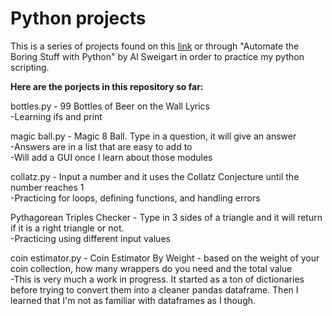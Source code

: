 # Python projects

This is a series of projects found on this [link](https://docs.google.com/document/d/1TyqD2_oDtiQIh_Y55J5RfeA91JJECc97xYIKM112H9I/edit) or through "Automate the Boring Stuff with Python" by Al Sweigart in order to practice my python scripting.

**Here are the porjects in this repository so far:**

bottles.py - 99 Bottles of Beer on the Wall Lyrics  
-Learning ifs and print

magic ball.py - Magic 8 Ball. Type in a question, it will give an answer  
-Answers are in a list that are easy to add to  
-Will add a GUI once I learn about those modules
  
collatz.py - Input a number and it uses the Collatz Conjecture until the number reaches 1  
-Practicing for loops, defining functions, and handling errors

Pythagorean Triples Checker - Type in 3 sides of a triangle and it will return if it is a right triangle or not.  
-Practicing using different input values

coin estimator.py - Coin Estimator By Weight - based on the weight of your coin collection, how many wrappers do you need and the total value  
-This is very much a work in progress. It started as a ton of dictionaries before trying to convert them into a cleaner pandas dataframe. Then I learned that I'm not as familiar with dataframes as I though.
